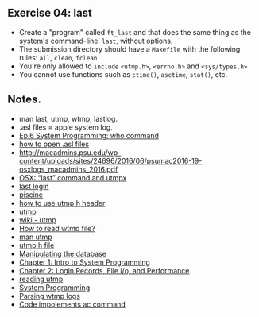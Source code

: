 ## Exercise 04: last

- Create a "program" called `ft_last` and that does the same thing as the system's command-line: `last`, without options.
- The submission directory should have a `Makefile` with the following rules: `all`, `clean`, `fclean`
- You're only allowed to `include` `<utmp.h>`, `<errno.h>` and `<sys/types.h>`
- You cannot use functions such as `ctime()`, `asctime`, `stat()`, etc.

## Notes.

- man last, utmp, wtmp, lastlog.
- .asl files = apple system log.
- [Ep.6 System Programming: who command](https://www.youtube.com/watch?v=JMcgrq173Ow)
- [how to open .asl files](https://www.google.com/search?client=safari&rls=en&q=how+to+open+apple+system+logs+files&ie=UTF-8&oe=UTF-8)
- http://macadmins.psu.edu/wp-content/uploads/sites/24696/2016/06/psumac2016-19-osxlogs_macadmins_2016.pdf
- [OSX: “last” command and utmpx](https://stackoverflow.com/questions/33417520/osx-last-command-and-utmpx)
- [last login](https://superuser.com/questions/128705/ssh-last-login-last-and-os-x)
- [piscine](https://github.com/amalliar/piscine-C/blob/master/d12/ex04/src/ft_wtmp_load.c)
- [how to use utmp.h header](https://www.google.com/search?q=how+to+use+utmp.h+header&client=safari&rls=en&sxsrf=ALeKk005-HDzoAVEIZRW2yD4AeCYyoyMlA%3A1622942923568&ei=yyS8YP-TIpLlgwfxiovABA&oq=how+to+use+utmp.h+header&gs_lcp=Cgdnd3Mtd2l6EAM6BwgAEEcQsANQ8SxY7y5gqTNoAXACeACAAc0BiAHxA5IBBTEuMS4xmAEAoAEBqgEHZ3dzLXdpesgBCMABAQ&sclient=gws-wiz&ved=0ahUKEwi_pczD7YHxAhWS8uAKHXHFAkgQ4dUDCA0&uact=5)
- [utmp](https://www.ibm.com/docs/fi/aix/7.2?topic=files-utmph-file)
- [wiki - utmp](https://en.wikipedia.org/wiki/Utmp)
- [How to read wtmp file?](https://stackoverflow.com/questions/10324144/how-to-read-wtmp-file)
- [man utmp](https://man7.org/linux/man-pages/man5/utmp.5.html)
- [utmp.h file](https://www.ibm.com/docs/fi/aix/7.2?topic=files-utmph-file)
- [Manipulating the database](https://www.gnu.org/software/libc/manual/html_node/Manipulating-the-Database.html)
- [Chapter 1: Intro to System Programming](http://www.compsci.hunter.cuny.edu/~sweiss/course_materials/unix_lecture_notes/chapter_01.pdf)
- [Chapter 2: Login Records, File i/o, and Performance](http://www.compsci.hunter.cuny.edu/~sweiss/course_materials/unix_lecture_notes/chapter_02.pdf)
- [reading utmp](https://stackoverflow.com/questions/26333279/reading-the-linux-utmp-file-without-using-fopen-and-fread)
- [System Programming](http://eng.harran.edu.tr/~msuzer/files/sysprog18/ch2.pdf)
- [Parsing wtmp logs](https://stackoverflow.com/questions/11093218/parsing-wtmp-logs-with-c)
- [Code impolements ac command](https://www.programmersought.com/article/74154021610/)


